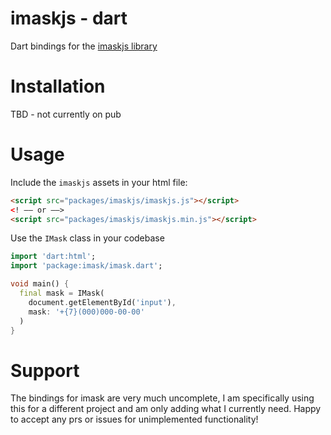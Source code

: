# imaskjs - dart
Dart bindings for the [imaskjs library](https://github.com/uNmAnNeR/imaskjs)

# Installation
TBD - not currently on pub

# Usage

Include the `imaskjs` assets in your html file:
```html
<script src="packages/imaskjs/imaskjs.js"></script>
<! –– or ––> 
<script src="packages/imaskjs/imaskjs.min.js"></script>
```

Use the `IMask` class in your codebase
```dart
import 'dart:html';
import 'package:imask/imask.dart';

void main() {
  final mask = IMask(
    document.getElementById('input'),
    mask: '+{7}(000)000-00-00'
  )
}
```

# Support
The bindings for imask are very much uncomplete, I am specifically using this for a different project and am only adding what I currently need. Happy to accept any prs or issues for unimplemented functionality!
